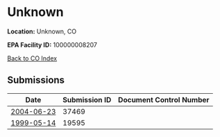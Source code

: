 # Unknown

**Location:** Unknown, CO

**EPA Facility ID:** 100000008207

[Back to CO Index](../../index.md)

## Submissions

| Date | Submission ID | Document Control Number |
|------|--------------|-------------------------|
| [2004-06-23](submissions/37469.md) | 37469 |  |
| [1999-05-14](submissions/19595.md) | 19595 |  |
